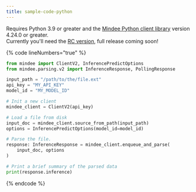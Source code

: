 ```yaml
---
title: sample-code-python
---
```


Requires Python 3.9 or greater and the [Mindee Python client library](https://pypi.org/project/mindee/) version 4.24.0 or greater.\
Currently you'll need the [RC version](https://pypi.org/project/mindee/4.24.0rc1/), full release coming soon!

{% code lineNumbers="true" %}
```python
from mindee import ClientV2, InferencePredictOptions
from mindee.parsing.v2 import InferenceResponse, PollingResponse

input_path = "/path/to/the/file.ext"
api_key = "MY_API_KEY"
model_id = "MY_MODEL_ID"

# Init a new client
mindee_client = ClientV2(api_key)

# Load a file from disk
input_doc = mindee_client.source_from_path(input_path)
options = InferencePredictOptions(model_id=model_id)

# Parse the file.
response: InferenceResponse = mindee_client.enqueue_and_parse(
    input_doc, options
)

# Print a brief summary of the parsed data
print(response.inference)
```
{% endcode %}

